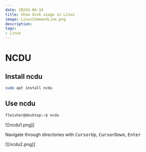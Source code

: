 ```yaml
---
date: 20243-04-14
title: Show disk usage in Linux 
image: LinuxCommandLine.png
description:
tags: 
- Linux
---
```


# NCDU
## Install ncdu
~~~bash
sudo apt install ncdu
~~~

## Use ncdu
~~~bash
fleishor@desktop:~$ ncdu
~~~

![[ncdu1.png]]

Navigate through directories with <kbd>CursorUp</kbd>, <kbd>CursorDown</kbd>, <kbd>Enter</kbd> 

![[ncdu2.png]]